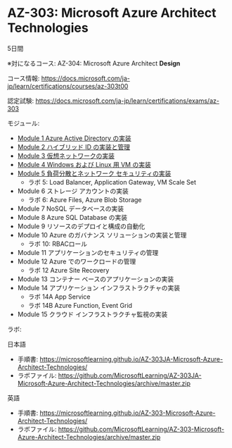 # AZ-303: Microsoft Azure Architect **Technologies**

5日間

※対になるコース: AZ-304: Microsoft Azure Architect **Design**

コース情報: https://docs.microsoft.com/ja-jp/learn/certifications/courses/az-303t00

認定試験: https://docs.microsoft.com/ja-jp/learn/certifications/exams/az-303

モジュール: 

- [Module 1 Azure Active Directory の実装](mod01.md)
- [Module 2 ハイブリッド ID の実装と管理](mod02.md)
- [Module 3 仮想ネットワークの実装](mod03.md)
- [Module 4 Windows および Linux 用 VM の実装](mod04.md)
- [Module 5 負荷分散とネットワーク セキュリティの実装](mod05.md)
  - ラボ 5: Load Balancer, Application Gateway, VM Scale Set
- Module 6 ストレージ アカウントの実装
  - ラボ 6: Azure Files, Azure Blob Storage
- Module 7 NoSQL データベースの実装
- Module 8 Azure SQL Database の実装
- Module 9 リソースのデプロイと構成の自動化
- Module 10 Azure のガバナンス ソリューションの実装と管理
  - ラボ 10: RBACロール
- Module 11 アプリケーションのセキュリティの管理
- Module 12 Azure でのワークロードの管理
  - ラボ 12 Azure Site Recovery
- Module 13 コンテナー ベースのアプリケーションの実装
- Module 14 アプリケーション インフラストラクチャの実装
  - ラボ 14A App Service
  - ラボ 14B Azure Function, Event Grid
- Module 15 クラウド インフラストラクチャ監視の実装

ラボ:

日本語
- 手順書: https://microsoftlearning.github.io/AZ-303JA-Microsoft-Azure-Architect-Technologies/
- ラボファイル: https://github.com/MicrosoftLearning/AZ-303JA-Microsoft-Azure-Architect-Technologies/archive/master.zip

英語
- 手順書: https://microsoftlearning.github.io/AZ-303-Microsoft-Azure-Architect-Technologies/
- ラボファイル: https://github.com/MicrosoftLearning/AZ-303-Microsoft-Azure-Architect-Technologies/archive/master.zip

